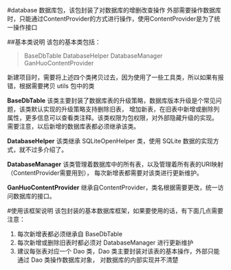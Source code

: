 #database
数据库包，该包封装了对数据库的增删改查操作
外部需要操作数据库时，只能通过ContentProvider的方式进行操作，使用ContentProvider是为了统一操作接口

##基本类说明
该包的基本类包括：
> BaseDbTable
> DatabaseHelper
> DatabaseManager
> GanHuoContentProvider

新建项目时，需要将上述四个类拷贝过去，因为使用了一些工具类，所以如果有报错，根据需要拷贝 utils 包中的类

**BaseDbTable** 该类主要封装了数据库表的升级策略，数据库版本升级是个常见问题，该类默认实现的升级策略支持删除旧表，
增加新表，在旧表中新增或删除列属性，更多信息可以查看类注释。该类权限为包权限，对外部隐藏升级的实现。
需要注意，以后新增的数据库表都必须继承该类。

**DatabaseHelper** 该类继承 SQLiteOpenHelper 类，使用 SQLite 数据的实现方式，就不过多介绍了。

**DatabaseManager** 该类管理着数据库中的所有表，以及管理着所有表的URI映射（ContentProvider需要用到），
  每次新增表都需要对该类进行更新维护。

**GanHuoContentProvider** 继承自ContentProvider，类名根据需要更改，统一访问数据库的接口。

#使用该框架说明
该包封装的基本数据库框架，如果要使用的话，有下面几点需要注意：
1. 每次新增表都必须继承自 BaseDbTable
2. 每次新增或删除旧表时都必须对 DatabaseManager 进行更新维护
3. 建议每张表对应一个 Dao 类，Dao 类主要封装对该表的基本操作，外部只能通过 Dao 类操作数据库对象，
   对数据库的内部实现并不清楚
